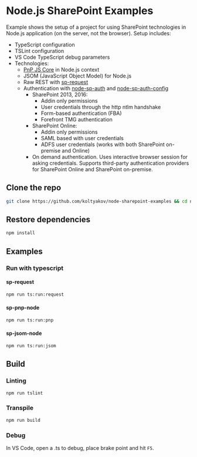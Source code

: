 # Node.js SharePoint Examples

Example shows the setup of a project for using SharePoint technologies in Node.js application (on the server, not the browser).
Setup includes:
- TypeScript configuration
- TSLint configuration
- VS Code TypeScript debug parameters
- Technologies:
  - [PnP JS Core](https://github.com/SharePoint/PnP-JS-Core) in Node.js context
  - JSOM (JavaScript Object Model) for Node.js
  - Raw REST with [sp-request](https://github.com/s-kainet/sp-request)
  - Authentication with [node-sp-auth](https://github.com/s-kainet/node-sp-auth) and [node-sp-auth-config](https://github.com/koltyakov/node-sp-auth-config)
    - SharePoint 2013, 2016:
      - Addin only permissions
      - User credentials through the http ntlm handshake
      - Form-based authentication (FBA)
      - Forefront TMG authentication
    - SharePoint Online:
      - Addin only permissions
      - SAML based with user credentials
      - ADFS user credentials (works with both SharePoint on-premise and Online)
    - On demand authentication. Uses interactive browser session for asking credentials. Supports third-party authentication providers for SharePoint Online and SharePoint on-premise.

## Clone the repo

```bash
git clone https://github.com/koltyakov/node-sharepoint-examples && cd node-sharepoint-examples
```

## Restore dependencies

```bash
npm install
```

## Examples

### Run with typescript

#### sp-request

```bash
npm run ts:run:request
```

#### sp-pnp-node

```bash
npm run ts:run:pnp
```

#### sp-jsom-node

```bash
npm run ts:run:jsom
```

## Build

### Linting

```bash
npm run tslint
```

### Transpile

```bash
npm run build
```

### Debug

In VS Code, open a .ts to debug, place brake point and hit `F5`.